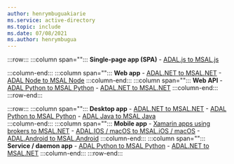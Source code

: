 ```yaml
---
author: henrymbuguakiarie
ms.service: active-directory
ms.topic: include
ms.date: 07/08/2021
ms.author: henrymbugua
---
```


:::row:::
   :::column span="":::
      **Single-page app (SPA)**
      - [ADAL.js to MSAL.js](../msal-compare-msal-js-and-adal-js.md) 

   :::column-end:::
   :::column span="":::
      **Web app**
      - [ADAL.NET to MSAL.NET](../msal-net-migration.md) 
      - [ADAL Node to MSAL Node](../msal-node-migration.md)
   :::column-end:::
   :::column span="":::
      **Web API**
      - [ADAL Python to MSAL Python](../migrate-python-adal-msal.md)
      - [ADAL.NET to MSAL.NET](../msal-net-migration.md) 
   :::column-end:::
:::row-end:::

:::row:::
   :::column span="":::
      **Desktop app**
      - [ADAL.NET to MSAL.NET](../msal-net-migration.md) 
      - [ADAL Python to MSAL Python](../migrate-python-adal-msal.md) 
      - [ADAL Java to MSAL Java](../migrate-adal-msal-java.md)  
   :::column-end:::
   :::column span="":::
      **Mobile app**
      - [Xamarin apps using brokers to MSAL.NET](../msal-net-migration-ios-broker.md) 
      - [ADAL.IOS / macOS to MSAL.iOS / macOS](../migrate-objc-adal-msal.md) 
      - [ADAL.Android to MSAL.Android](../migrate-android-adal-msal.md) 
   :::column-end:::
   :::column span="":::
      **Service / daemon app**
      - [ADAL Python to MSAL Python](../migrate-python-adal-msal.md)
      - [ADAL.NET to MSAL.NET](../msal-net-migration.md) 
   :::column-end:::
:::row-end:::
